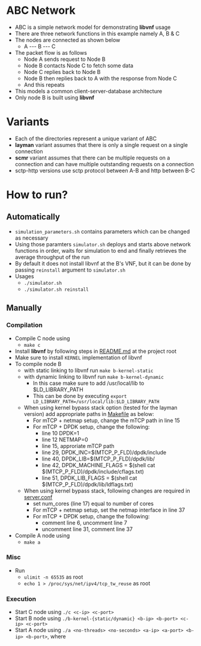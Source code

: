 # ABC Network
* ABC is a simple network model for demonstrating **libvnf** usage
* There are three network functions in this example namely A, B & C
* The nodes are connected as shown below
    * A --- B --- C
* The packet flow is as follows
    * Node A sends request to Node B
    * Node B contacts Node C to fetch some data
    * Node C replies back to Node B
    * Node B then replies back to A with the response from Node C
    * And this repeats
* This models a common client-server-database architecture
* Only node B is built using **libvnf**

# Variants
* Each of the directories represent a unique variant of ABC
* **layman** variant assumes that there is only a single request on a single connection
* **scmr** variant assumes that there can be multiple requests on a connection and can have multiple outstanding requests on a connection
* sctp-http versions use sctp protocol between A-B and http between B-C

# How to run?
## Automatically
* `simulation_parameters.sh` contains parameters which can be changed as necessary
* Using those paramters `simulator.sh` deploys and starts above network functions in order, waits for simulation to end and finally retrieves the average throughput of the run
* By default it does not install libvnf at the B's VNF, but it can be done by passing `reinstall` argument to `simulator.sh`
* Usages
  * `./simulator.sh`
  * `./simulator.sh reinstall`

## Manually
### Compilation
* Compile C node using
    * `make c`
* Install **libvnf** by following steps in [README.md](../../../README.md) at the project root
* Make sure to install `KERNEL` implementation of libvnf
* To compile node B
    * with static linking to libvnf run `make b-kernel-static`
    * with dynamic linking to libvnf run `make b-kernel-dynamic`
       * In this case make sure to add /usr/local/lib to $LD_LIBRARY_PATH
       * This can be done by executing `export LD_LIBRARY_PATH=/usr/local/lib:$LD_LIBRARY_PATH`
    * When using kernel bypass stack option (tested for the layman version) add appropriate paths in [Makefile](layman/Makefile) as below:
       * For mTCP + netmap setup, change the mTCP path in line 15
       * For mTCP + DPDK setup, change the following:
           * line 10 DPDK=1 
           * line 12 NETMAP=0
           * line 15, approriate mTCP path
           * line 29, DPDK_INC=$(MTCP_P_FLD)/dpdk/include
           * line 40, DPDK_LIB=$(MTCP_P_FLD)/dpdk/lib/
           * line 42, DPDK_MACHINE_FLAGS = $(shell cat $(MTCP_P_FLD)/dpdk/include/cflags.txt)
           * line 51, DPDK_LIB_FLAGS = $(shell cat $(MTCP_P_FLD)/dpdk/lib/ldflags.txt)
    * When using kernel bypass stack, following changes are required in [server.conf](layman/server.conf)
        * set num_cores (line 17) equal to number of cores
        * For mTCP + netmap setup, set the netmap interface in line 37
        * For mTCP + DPDK setup, change the following:
            * comment line 6, uncomment line 7
            * uncomment line 31, comment line 37
* Compile A node using
    * `make a`

### Misc
* Run
    * `ulimit -n 65535` as root
    * `echo 1 > /proc/sys/net/ipv4/tcp_tw_reuse` as root

### Execution
* Start C node using `./c <c-ip> <c-port>`
* Start B node using `./b-kernel-{static/dynamic} <b-ip> <b-port> <c-ip> <c-port>`
* Start A node using `./a <no-threads> <no-seconds> <a-ip> <a-port> <b-ip> <b-port>`, where
